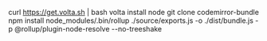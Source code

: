 
curl https://get.volta.sh | bash
volta install node
git clone codemirror-bundle
npm install
node_modules/.bin/rollup ./source/exports.js -o ./dist/bundle.js -p @rollup/plugin-node-resolve --no-treeshake
